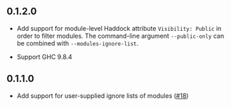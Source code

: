## 0.1.2.0

* Add support for module-level Haddock attribute `Visibility: Public` in order to filter modules.
  The command-line argument `--public-only` can be combined with `--modules-ignore-list`.

* Support GHC 9.8.4

## 0.1.1.0

* Add support for user-supplied ignore lists of modules ([#18](https://github.com/Kleidukos/print-api/pull/18))
